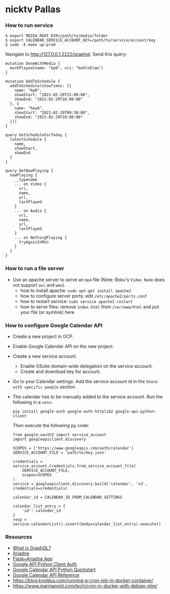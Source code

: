 # nicktv Pallas

### How to run service
```
$ export MEDIA_ROOT_DIR=/path/to/media/folder
$ export CALENDAR_SERVICE_ACCOUNT_KEY=/path/to/service/account/key
$ sudo -E make up-prod
```
Navigate to http://127.0.0.1:2222/graphql. Send this query:
```
mutation DoneWithMedia {
  markPlayed(name: "kp0", uri: "bobloblaw")
}

mutation AddToSchedule {
  addToSchedule(showTimes: [{
    name: "kp0",
    showStart: "2021-02-20T15:00:00",
    showEnd: "2021-02-20T16:00:00"
  }, {
    name: "heyA",
    showStart: "2021-02-20T09:30:00",
    showEnd: "2021-02-20T10:00:00"
  }])
}

query GetScheduleForToday {
  latestSchedule {
    name,
    showStart,
    showEnd
  }
}

query GetNowPlaying {
  nowPlaying {
    __typename
    ... on Video {
      uri,
      name,
      url,
      lastPlayed
    }
    ... on Audio {
      uri,
      name,
      url,
      lastPlayed
    }
    ... on NothingPlaying {
      tryAgainInMin
    }
  }
}
```

### How to run a file server
- Use an apache server to serve an `mp4` file (Note: Roku's `Video Node` does not support `avi` and `wmv`).
    - how to install apache: `sudo apt-get install apache2`
    - how to configure server ports: edit `/etc/apache2/ports.conf`
    - how to restart service: `sudo service apache2 restart`
    - how to serve files: remove `index.html` from `/var/www/html` and put your file (or symlink) here

### How to configure Google Calendar API
- Create a new project in GCP.
- Enable Google Calendar API on the new project.
- Create a new service account.
    - Enable GSuite domain-wide delegation on the service account.
    - Create and download key for account.
- Go to your Calendar settings. Add the service account id in the `Share with specific people` section.
- The calendar has to be manually added to the service account. Run the following in a `venv`:
    ```
    pip install google-auth google-auth-httplib2 google-api-python-client
    ```

    Then execute the following py code:
    ```
    from google.oauth2 import service_account
    import googleapiclient.discovery

    SCOPES = ['https://www.googleapis.com/auth/calendar']
    SERVICE_ACCOUNT_FILE = 'path/to/key.json'

    credentials = service_account.Credentials.from_service_account_file(
        SERVICE_ACCOUNT_FILE,
        scopes=SCOPES
    )
    service = googleapiclient.discovery.build('calendar', 'v3', credentials=credentials)

    calendar_id = CALENDAR_ID_FROM_CALENDAR_SETTINGS

    calendar_list_entry = {
        'id': calendar_id
    }
    resp = service.calendarList().insert(body=calendar_list_entry).execute()
    ```

### Resources
- [What is GraphQL?](https://graphql.org/learn/)
- [Ariadne](https://ariadnegraphql.org/docs/intro)
- [Flask+Ariadne App](https://www.twilio.com/blog/graphql-api-python-flask-ariadne)
- [Google API Python Client Auth](https://github.com/googleapis/google-api-python-client/blob/master/docs/oauth-server.md)
- [Google Calendar API Python Quickstart](https://developers.google.com/calendar/quickstart/python)
- [Google Calendar API Reference](https://developers.google.com/calendar/v3/reference/events)
- https://blog.knoldus.com/running-a-cron-job-in-docker-container/
- https://www.marmanold.com/tech/cron-in-docker-with-debian-slim/
